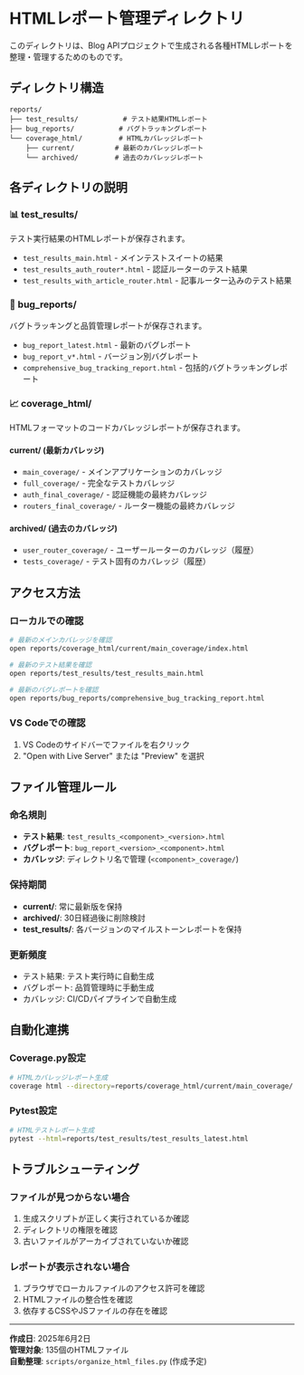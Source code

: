 # HTMLレポート管理ディレクトリ

このディレクトリは、Blog APIプロジェクトで生成される各種HTMLレポートを整理・管理するためのものです。

## ディレクトリ構造

```
reports/
├── test_results/           # テスト結果HTMLレポート
├── bug_reports/           # バグトラッキングレポート
└── coverage_html/         # HTMLカバレッジレポート
    ├── current/          # 最新のカバレッジレポート
    └── archived/         # 過去のカバレッジレポート
```

## 各ディレクトリの説明

### 📊 test_results/
テスト実行結果のHTMLレポートが保存されます。
- `test_results_main.html` - メインテストスイートの結果
- `test_results_auth_router*.html` - 認証ルーターのテスト結果
- `test_results_with_article_router.html` - 記事ルーター込みのテスト結果

### 🐛 bug_reports/
バグトラッキングと品質管理レポートが保存されます。
- `bug_report_latest.html` - 最新のバグレポート
- `bug_report_v*.html` - バージョン別バグレポート
- `comprehensive_bug_tracking_report.html` - 包括的バグトラッキングレポート

### 📈 coverage_html/
HTMLフォーマットのコードカバレッジレポートが保存されます。

#### current/ (最新カバレッジ)
- `main_coverage/` - メインアプリケーションのカバレッジ
- `full_coverage/` - 完全なテストカバレッジ
- `auth_final_coverage/` - 認証機能の最終カバレッジ
- `routers_final_coverage/` - ルーター機能の最終カバレッジ

#### archived/ (過去のカバレッジ)
- `user_router_coverage/` - ユーザールーターのカバレッジ（履歴）
- `tests_coverage/` - テスト固有のカバレッジ（履歴）

## アクセス方法

### ローカルでの確認
```bash
# 最新のメインカバレッジを確認
open reports/coverage_html/current/main_coverage/index.html

# 最新のテスト結果を確認
open reports/test_results/test_results_main.html

# 最新のバグレポートを確認
open reports/bug_reports/comprehensive_bug_tracking_report.html
```

### VS Codeでの確認
1. VS Codeのサイドバーでファイルを右クリック
2. "Open with Live Server" または "Preview" を選択

## ファイル管理ルール

### 命名規則
- **テスト結果**: `test_results_<component>_<version>.html`
- **バグレポート**: `bug_report_<version>_<component>.html`
- **カバレッジ**: ディレクトリ名で管理 (`<component>_coverage/`)

### 保持期間
- **current/**: 常に最新版を保持
- **archived/**: 30日経過後に削除検討
- **test_results/**: 各バージョンのマイルストーンレポートを保持

### 更新頻度
- テスト結果: テスト実行時に自動生成
- バグレポート: 品質管理時に手動生成
- カバレッジ: CI/CDパイプラインで自動生成

## 自動化連携

### Coverage.py設定
```bash
# HTMLカバレッジレポート生成
coverage html --directory=reports/coverage_html/current/main_coverage/
```

### Pytest設定
```bash
# HTMLテストレポート生成
pytest --html=reports/test_results/test_results_latest.html
```

## トラブルシューティング

### ファイルが見つからない場合
1. 生成スクリプトが正しく実行されているか確認
2. ディレクトリの権限を確認
3. 古いファイルがアーカイブされていないか確認

### レポートが表示されない場合
1. ブラウザでローカルファイルのアクセス許可を確認
2. HTMLファイルの整合性を確認
3. 依存するCSSやJSファイルの存在を確認

---
**作成日**: 2025年6月2日  
**管理対象**: 135個のHTMLファイル  
**自動整理**: `scripts/organize_html_files.py` (作成予定)
